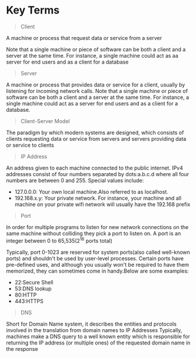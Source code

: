 # Key Terms 

> Client
 
  A machine or process that request data or service from a server

  Note that a single machine or piece of software can be both a client and a server at the same time. For instance, a single machine could act as aa server for end users and as a client for a database

> Server 

  A machine or process that provides data or service for a client, usually by listening for incoming network calls.
  Note that a single machine  or piece of software can be both a client and a server at the same time. For instance, a
  single machine could act as a server for end users and as a client for a database.

> Client-Server Model

  The paradigm by which modern systems are designed, which consists of clients requesting data or service from servers and servers providing data or service to clients

> IP Address 

  An address given to each machine connected to the public internet. IPv4 addresses consist of four numbers separated by dots:a.b.c.d where all four numbers are between 0 and 255. Special values include:

  * 127.0.0.0: Your own local machine.Also referred to as localhost.
  * 192.168.x.y: Your private network. For instance, your machine and all machine on your private wifi network will usually have the 192.168 prefix
  
> Port 

  In order for multiple programs to listen for new network connections on the same machine without colliding they pick a port to listen on. A port is an integer between 0 to 65,535(2<sup>16</sup> ports total)

  Typically, port 0-1023 are reserved for system ports(also called well-known ports) and shouldn't be used by user-level processes.
  Certain ports have pre-defined uses, and although you usually won't be required to have them memorized,
  they can sometimes come in handy.Below are some examples:

  * 22:Secure Shell
  * 53:DNS lookup
  * 80:HTTP
  * 443:HTTPS
  
> DNS

 Short for Domain Name system, it describes the entities and protocols involved in the translation from domain names to IP Addresses Typically, machines make a DNS query to a well known entity which is responsible for returning the IP address (or multiple ones) of the requested domain name in the response



  
  
  
  
  
  
  
  
  
  
  
  
  
  
  
  
  
  
  
  
